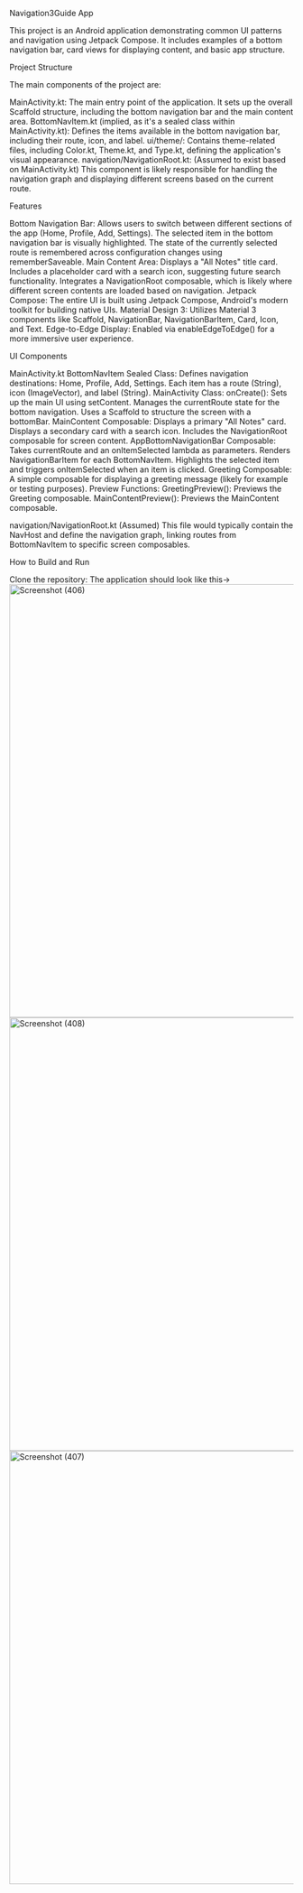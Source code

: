 Navigation3Guide App

This project is an Android application demonstrating common UI patterns and navigation using Jetpack Compose. It includes examples of a bottom navigation bar, card views for displaying content, and basic app structure.

Project Structure

The main components of the project are:

  MainActivity.kt: The main entry point of the application. It sets up the overall Scaffold structure, including the bottom navigation bar and the main content area.
  BottomNavItem.kt (implied, as it's a sealed class within MainActivity.kt): Defines the items available in the bottom navigation bar, including their route, icon, and label.
  ui/theme/: Contains theme-related files, including Color.kt, Theme.kt, and Type.kt, defining the application's visual appearance.
  navigation/NavigationRoot.kt: (Assumed to exist based on MainActivity.kt) This component is likely responsible for handling the navigation graph and displaying different screens based on the current route.

Features

  Bottom Navigation Bar: Allows users to switch between different sections of the app (Home, Profile, Add, Settings).
    The selected item in the bottom navigation bar is visually highlighted.
    The state of the currently selected route is remembered across configuration changes using rememberSaveable.
  Main Content Area:
    Displays a "All Notes" title card.
    Includes a placeholder card with a search icon, suggesting future search functionality.
    Integrates a NavigationRoot composable, which is likely where different screen contents are loaded based on navigation.
  Jetpack Compose: The entire UI is built using Jetpack Compose, Android's modern toolkit for building native UIs.
  Material Design 3: Utilizes Material 3 components like Scaffold, NavigationBar, NavigationBarItem, Card, Icon, and Text.
  Edge-to-Edge Display: Enabled via enableEdgeToEdge() for a more immersive user experience.

UI Components

MainActivity.kt
  BottomNavItem Sealed Class:
    Defines navigation destinations: Home, Profile, Add, Settings.
    Each item has a route (String), icon (ImageVector), and label (String).
  MainActivity Class:
    onCreate(): Sets up the main UI using setContent.
    Manages the currentRoute state for the bottom navigation.
    Uses a Scaffold to structure the screen with a bottomBar.
  MainContent Composable:
    Displays a primary "All Notes" card.
    Displays a secondary card with a search icon.
    Includes the NavigationRoot composable for screen content.
  AppBottomNavigationBar Composable:
    Takes currentRoute and an onItemSelected lambda as parameters.
    Renders NavigationBarItem for each BottomNavItem.
    Highlights the selected item and triggers onItemSelected when an item is clicked.
  Greeting Composable: A simple composable for displaying a greeting message (likely for example or testing purposes).
  Preview Functions:
    GreetingPreview(): Previews the Greeting composable.
    MainContentPreview(): Previews the MainContent composable.

navigation/NavigationRoot.kt (Assumed)
  This file would typically contain the NavHost and define the navigation graph, linking routes from BottomNavItem to specific screen composables.

How to Build and Run

  Clone the repository:
The application should look like this-><img width="1366" height="768" alt="Screenshot (406)" src="https://github.com/user-attachments/assets/e2b5aa06-e15f-4f34-a81b-aa7b46e69073" />
<img width="1366" height="768" alt="Screenshot (408)" src="https://github.com/user-attachments/assets/3df410fc-1484-406e-8092-715596035e99" />
<img width="1366" height="768" alt="Screenshot (407)" src="https://github.com/user-attachments/assets/ddabec38-b811-4136-993b-45ae18dcf53f" />
